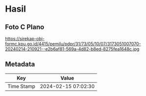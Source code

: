 # Hasil

## Foto C Plano

https://sirekap-obj-formc.kpu.go.id/4415/pemilu/pdpr/31/73/05/10/07/3173051007070-20240214-210921--e2b6af81-569a-4d82-b8ed-8275fea1648c.jpg


## Metadata

| Key        | Value               |
| ---------- | ------------------- |
| Time Stamp | 2024-02-15 07:02:30 |



